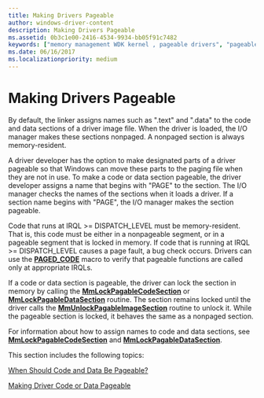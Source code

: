 ```yaml
---
title: Making Drivers Pageable
author: windows-driver-content
description: Making Drivers Pageable
ms.assetid: 0b3c1e00-2416-4534-9934-bb05f91c7482
keywords: ["memory management WDK kernel , pageable drivers", "pageable drivers WDK kernel", "pageable drivers WDK kernel , about pageable drivers", "paged out drivers WDK kernel"]
ms.date: 06/16/2017
ms.localizationpriority: medium
---
```


# Making Drivers Pageable





By default, the linker assigns names such as ".text" and ".data" to the code and data sections of a driver image file. When the driver is loaded, the I/O manager makes these sections nonpaged. A nonpaged section is always memory-resident.

A driver developer has the option to make designated parts of a driver pageable so that Windows can move these parts to the paging file when they are not in use. To make a code or data section pageable, the driver developer assigns a name that begins with "PAGE" to the section. The I/O manager checks the names of the sections when it loads a driver. If a section name begins with "PAGE", the I/O manager makes the section pageable.

Code that runs at IRQL &gt;= DISPATCH\_LEVEL must be memory-resident. That is, this code must be either in a nonpageable segment, or in a pageable segment that is locked in memory. If code that is running at IRQL &gt;= DISPATCH\_LEVEL causes a page fault, a bug check occurs. Drivers can use the [**PAGED\_CODE**](https://msdn.microsoft.com/library/windows/hardware/ff558773) macro to verify that pageable functions are called only at appropriate IRQLs.

If a code or data section is pageable, the driver can lock the section in memory by calling the [**MmLockPagableCodeSection**](https://msdn.microsoft.com/library/windows/hardware/ff554601) or [**MmLockPagableDataSection**](https://msdn.microsoft.com/library/windows/hardware/ff554607) routine. The section remains locked until the driver calls the [**MmUnlockPagableImageSection**](https://msdn.microsoft.com/library/windows/hardware/ff556377) routine to unlock it. While the pageable section is locked, it behaves the same as a nonpaged section.

For information about how to assign names to code and data sections, see [**MmLockPagableCodeSection**](https://msdn.microsoft.com/library/windows/hardware/ff554601) and [**MmLockPagableDataSection**](https://msdn.microsoft.com/library/windows/hardware/ff554607).

This section includes the following topics:

[When Should Code and Data Be Pageable?](when-should-code-and-data-be-pageable-.md)

[Making Driver Code or Data Pageable](making-driver-code-or-data-pageable.md)

 

 




